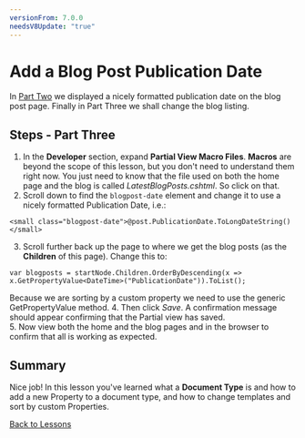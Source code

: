 ```yaml
---
versionFrom: 7.0.0
needsV8Update: "true"
---
```


# Add a Blog Post Publication Date

In [Part Two](part-2.md) we displayed a nicely formatted publication date on the blog post page.
Finally in Part Three we shall change the blog listing.

## Steps - Part Three
1. In the **Developer** section, expand **Partial View Macro Files**.  **Macros** are beyond the scope of this lesson, but you don't need to understand them right now.  You just need to know that the file used on both the home page and the blog is called *LatestBlogPosts.cshtml*.  So click on that.
2. Scroll down to find the `blogpost-date` element and change it to use a nicely formatted Publication Date, i.e.:
```
<small class="blogpost-date">@post.PublicationDate.ToLongDateString()</small>
```
3. Scroll further back up the page to where we get the blog posts (as the **Children** of this page).  Change this to:
```
var blogposts = startNode.Children.OrderByDescending(x => x.GetPropertyValue<DateTime>("PublicationDate")).ToList();
```
Because we are sorting by a custom property we need to use the generic GetPropertyValue method.
4. Then click *Save*. A confirmation message should appear confirming that the Partial view has saved.  
5. Now view both the home and the blog pages and in the browser to confirm that all is working as expected.

## Summary
Nice job! In this lesson you've learned what a **Document Type** is and how to add a new Property to a document type, and how to change templates and sort by custom Properties.

[Back to Lessons](../index.md)
